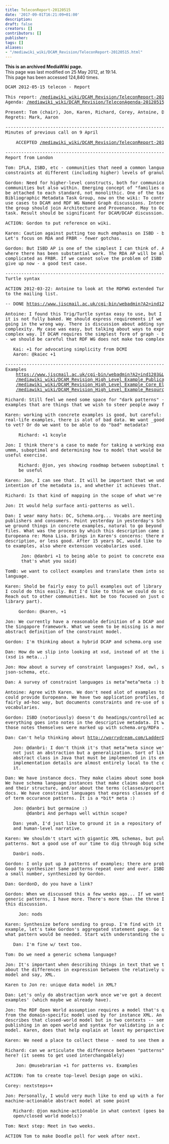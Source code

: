 ```yaml
---
title: TeleconReport-20120515
date: '2017-09-01T16:21:09+01:00'
description: 
draft: false
creators: []
contributors: []
publisher: 
tags: []
aliases:
- "/mediawiki_wiki/DCAM_Revision/TeleconReport-20120515.html"
---
```


 **This is an archived MediaWiki page.**  
This page was last modified on 25 May 2012, at 19:14.  
This page has been accessed 124,840 times.

<pre>DCAM 2012-05-15 telecon - Report

This report: <a href="/mediawiki_wiki/DCAM_Revision/TeleconReport-20120515.md" class="external free" rel="nofollow">/mediawiki_wiki/DCAM_Revision/TeleconReport-20120515</a>
Agenda: <a href="/mediawiki_wiki/DCAM_Revision/TeleconAgenda-20120515.md" class="external free" rel="nofollow">/mediawiki_wiki/DCAM_Revision/TeleconAgenda-20120515</a>

Present: Tom (chair), Jon, Karen, Richard, Corey, Antoine, Dan, Gordon, Kai
Regrets: Mark, Aaron

----------------------------------------------------------------------
Minutes of previous call on 9 April
    
    ACCEPTED <a href="/mediawiki_wiki/DCAM_Revision/TeleconReport-20120409.md" class="external free" rel="nofollow">/mediawiki_wiki/DCAM_Revision/TeleconReport-20120409</a>
    
----------------------------------------------------------------------
Report from London

Tom: IFLA, ISBD, etc - communities that need a common language for expressing
constraints at different (including higher) levels of granularity.

Gordon: Need for higher-level constructs, both for communicating among
communities but also within. Emerging concept of "families of APs" that can
be attached to each standard, not monolithic. One of the tasks from the
Bibliographic Metadata Task Group, now on the wiki: To contribute well-formed
use cases to DCAM and RDF WG Named Graph discussions. Interested members of
the group should join Architecture and Provenance. May to October for this
task. Result should be significant for DCAM/DCAP discussion.

ACTION: Gordon to put reference on wiki.

Karen: Caution against putting too much emphasis on ISBD - backward-looking.
Let's focus on RDA and FRBR - fewer gotchas.

Gordon: But ISBD AP is one of the simplest I can think of. And the only one
where there has been substantial work. The RDA AP will be almost as
complicated as FRBR. If we cannot solve the problem of ISBD AP, we might as well
give up now - a good test case.

----------------------------------------------------------------------
Turtle syntax

ACTION 2012-03-22: Antoine to look at the RDFWG extended Turtle syntax and post comments 
to the mailing list.

-- DONE <a href="https://www.jiscmail.ac.uk/cgi-bin/webadmin?A2=ind1204&amp;L=dc-architecture&amp;P=7778" class="external free" rel="nofollow">https://www.jiscmail.ac.uk/cgi-bin/webadmin?A2=ind1204&amp;L=dc-architecture&amp;P=7778</a>

Antoine: I found this Trig/Turtle syntax easy to use, but I had the sense that
it is not fully baked. We should express requirements if we see discussion
going in the wrong way. There is discussion about adding syntactic
complexity. My case was easy, but talking about ways to express this in more
complex way. If DCAM requires the simplest form of graph - basic reification
- we should be careful that RDF WG does not make too complex.

   Kai: +1 for advocating simplicity from DCMI
   Aaron: @kaiec +1

----------------------------------------------------------------------
Examples
    <a href="https://www.jiscmail.ac.uk/cgi-bin/webadmin?A2=ind1203&amp;L=dc-architecture&amp;F=&amp;S=&amp;P=55080" class="external free" rel="nofollow">https://www.jiscmail.ac.uk/cgi-bin/webadmin?A2=ind1203&amp;L=dc-architecture&amp;F=&amp;S=&amp;P=55080</a>
    <a href="/mediawiki_wiki/DCAM_Revision_High_Level_Example_Publication_Statement.md" class="external free" rel="nofollow">/mediawiki_wiki/DCAM_Revision_High_Level_Example_Publication_Statement</a>
    <a href="/mediawiki_wiki/DCAM_Revision_High_Level_Example_Core_Elements.md" class="external free" rel="nofollow">/mediawiki_wiki/DCAM_Revision_High_Level_Example_Core_Elements</a>
    <a href="/mediawiki_wiki/DCAM_Revision_High_Level_Example_Resource_Descriptions.md" class="external free" rel="nofollow">/mediawiki_wiki/DCAM_Revision_High_Level_Example_Resource_Descriptions</a>

Richard: Still feel we need some space for "dark patterns" - what do we see in
examples that are things that we wish to steer people away from.

Karen: working with concrete examples is good, but careful: if we take
real-life examples, there is alot of bad data. We want _good_ examples. How
to vet? Or do we want to be able to do "bad" metadata?

     Richard: +1 kcoyle

Jon: I think there's a case to made for taking a working example that may be
ummm, suboptimal and determining how to model that would be more than just a
useful exercise.

     Richard: @jon, yes showing roadmap between suboptimal to optimal would
     be useful

Karen: Jon, I can see that. It will be important that we understand what the
intention of the metadata is, and whether it achieves that.

Richard: Is that kind of mapping in the scope of what we're doing here?

Jon: It would help surface anti-patterns as well.

Dan: I wear many hats: DC, Schema.org... Vocabs are meeting grounds btw
publishers and consumers. Point yesterday in yesterday's Schema.org call: if
we ground things in concrete examples, natural to go beyond pile of text
files. What was the process by which this description came into Web?
Europeana re: Mona Lisa. Brings in Karen's concerns: there might be perfect
description, or less good. After 15 years DC, would like to be able to point
to examples, also where extension vocabularies used.

      Jon: @danbri +1 to being able to point to concrete examples (I think
      that's what you said)

TomB: we want to collect examples and translate them into some abstract
language.

Karen: Shold be fairly easy to pull examples out of library data. Gordon and
I could do this easily. But I'd like to think we could do scientific data.
Reach out to other communities. Not be too focused on just one part (the
library part).

     Gordon: @karen, +1

Jon: We currently have a reasonable definition of a DCAP and its components in
the Singapore framework. What we seem to be missing is a more completely
abstract definition of the constraint model.

Gordon: I'm thinking about a hybrid DCAP and schema.org use case.

Dan: How do we slip into looking at xsd, instead of at the instance data?
(xsd is meta...)

Jon: How about a survey of constraint languages? Xsd, owl, schematron,
json-schema, etc.

Dan: A survey of constraint languages is meta^meta^meta :) but interesting.

Antoine: Agree with Karen. We don't need alot of examples to start with. I
could provide Europeana. We have two application profiles, documented in
fairly ad-hoc way, but documents constraints and re-use of several
vocabularies.

Gordon: ISBD (notoriously) doesn't do headings/controlled access points, so
everything goes into notes in the descriptive metadata. It would be neat if
those notes themselves were marked up with schema.org/RDFa ...

Dan: Can't help thinking about <a href="http://worrydream.com/LadderOfAbstraction/" class="external free" rel="nofollow">http://worrydream.com/LadderOfAbstraction/</a> ...

   Jon: @danbri: I don't think it's that meta^meta since we're talking about
   not just an abstraction but a generalization. Sort of like designing an
   abstract class in Java that must be implemented in its entirety but the
   implementation details are almost entirely local to the class that extends
   it.

Dan: We have instance docs. They make claims about some book/person/situation.
We have schema language instances that make claims about classes of document
and their structure, and/or about the terms (classes/properties) used in those
docs. We have constraint languages that express classes of document in terms
of term occurance patterns. It is a *bit* meta :)

   Jon: @danbri but germaine :)
        @danbri And perhaps well within scope?

   Dan: yeah, I'd just like to ground it in a repository of use cases / examples /
   and human-level narrative.

Karen: We shouldn't start with gigantic XML schemas, but pull out significant
patterns. Not a good use of our time to dig through big schemas.

   Danbri nods.  

Gordon: I only put up 3 patterns of examples; there are probably many more.
Good to synthesize! Same patterns repeat over and over. ISBD (see link) has
a small number, synthesized by Gordon.

Dan: GordonD, do you have a link?

Gordon: When we discussed this a few weeks ago... If we want to pull out the
generic patterns, I have more. There's more than the three I isolated for
this discussion.

     Jon: nods

Karen: Synthesize before sending to group. I'm find with it being text. For
example, let's take Gordon's aggregated statement page. Go through and see
what pattern would be needed. Start with understanding the use case.

   Dan: I'm fine w/ text too.

Tom: Do we need a generic schema language?

Jon: It's important when describing things in text that we try to be clear
about the differences in expression between the relatively unique RDF data
model and say, XML.

Karen to Jon re: unique data model in XML?

Dan: Let's only do abstraction work once we've got a decent collection of
examples' (which maybe we already have).

Jon: The RDF Open World assumption requires a model that's quite different
from the domain-specific model used by for instance XML. An AP by definition
describes that closed-world model but in two contexts -- semantics for
publishing in an open world and syntax for validating in a closed domain
model. Karen, does that help explain at least my perspective on APs?

Karen: We need a place to collect these - need to see them all together.

Richard: can we articulate the difference between "patterns" and "examples"
here? (it seems to get used interchangablely)

    Jon: @musebrarian +1 for patterns vs. Examples

ACTION: Tom to create top-level Design page on wiki.

Corey: nextsteps++

Jon: Personally, I would very much like to end up with a formal
machine-actionable abstract model at some point

   Richard: @jon machine-actionable in what context (goes back to the
   open/closed world models)?

Tom: Next step: Meet in two weeks.

ACTION Tom to make Doodle poll for week after next.
</pre>
